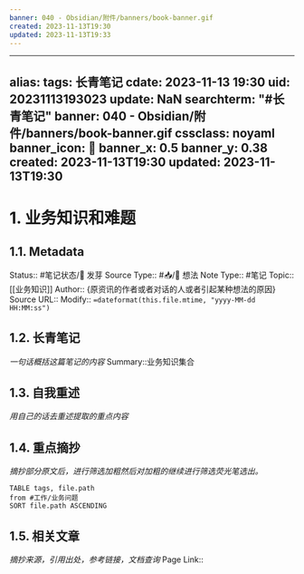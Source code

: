 ```yaml
---
banner: 040 - Obsidian/附件/banners/book-banner.gif
created: 2023-11-13T19:30
updated: 2023-11-13T19:33
---
```

---
alias: 
tags: 长青笔记
cdate: 2023-11-13 19:30
uid: 20231113193023
update: NaN
searchterm: "#长青笔记"
banner: 040 - Obsidian/附件/banners/book-banner.gif
cssclass: noyaml
banner_icon: 💌
banner_x: 0.5
banner_y: 0.38
created: 2023-11-13T19:30
updated: 2023-11-13T19:30
---

# 1. 业务知识和难题

## 1.1. Metadata

Status:: #笔记状态/🌱 发芽
Source Type:: #📥/💭 想法 
Note Type:: #笔记
Topic:: [[业务知识]]
Author:: {原资讯的作者或者对话的人或者引起某种想法的原因}
Source URL::
Modify:: `=dateformat(this.file.mtime, "yyyy-MM-dd HH:MM:ss")`

## 1.2. 长青笔记

_一句话概括这篇笔记的内容_
Summary::业务知识集合

## 1.3. 自我重述

_用自己的话去重述提取的重点内容_

## 1.4. 重点摘抄

_摘抄部分原文后，进行筛选加粗然后对加粗的继续进行筛选荧光笔选出。_

```dataview
TABLE tags, file.path
from #工作/业务问题   
SORT file.path ASCENDING
```

## 1.5. 相关文章

_摘抄来源，引用出处，参考链接，文档查询_
Page Link::


